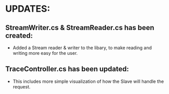 # UPDATES:

## StreamWriter.cs & StreamReader.cs has been created:
  - Added a Stream reader & writer to the libary, to make reading and writing more easy for the user.

## TraceController.cs has been updated:
  - This includes more simple visualization of how the Slave will handle the request. 
